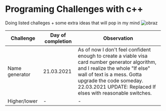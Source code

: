 # Programing Challenges with c++ 
Doing listed challeges + some extra ideas that will pop in my mind
![obraz](https://user-images.githubusercontent.com/74822409/111885283-193f2d00-89c7-11eb-96c9-9aff7095da2d.png)


Challenge | Day of completion | Observation
--- | --- | ---
 Name generator | 21.03.2021 | As of now I don't feel confident enough to create a viable visa card number generator algorithm, and I realize the whole "If else" wall of text is a mess. Gotta upgrade the code someday. 22.03.2021 UPDATE: Replaced If elses with reasonable switches.
 Higher/lower | - | -
